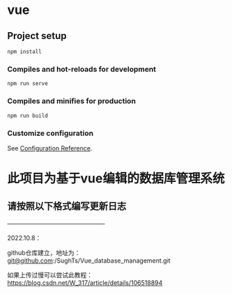 # vue

## Project setup
```
npm install
```

### Compiles and hot-reloads for development
```
npm run serve
```

### Compiles and minifies for production
```
npm run build
```

### Customize configuration
See [Configuration Reference](https://cli.vuejs.org/config/).

# 此项目为基于vue编辑的数据库管理系统
请按照以下格式编写更新日志
-

————————————————

2022.10.8：

github仓库建立，地址为：git@github.com:/SughTs/Vue_database_management.git

如果上传过慢可以尝试此教程：https://blog.csdn.net/W_317/article/details/106518894